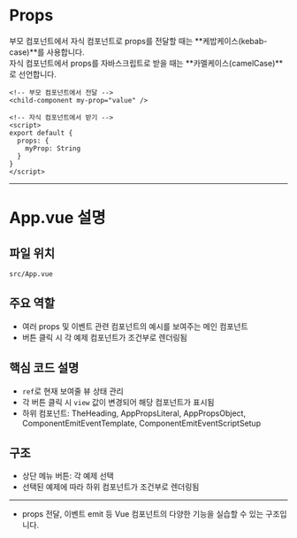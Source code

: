 

# Props
부모 컴포넌트에서 자식 컴포넌트로 props를 전달할 때는 **케밥케이스(kebab-case)**를 사용합니다.  
자식 컴포넌트에서 props를 자바스크립트로 받을 때는 **카멜케이스(camelCase)**로 선언합니다.

```vue
<!-- 부모 컴포넌트에서 전달 -->
<child-component my-prop="value" />

<!-- 자식 컴포넌트에서 받기 -->
<script>
export default {
  props: {
    myProp: String
  }
}
</script>
```

---
# App.vue 설명

## 파일 위치
`src/App.vue`

## 주요 역할
- 여러 props 및 이벤트 관련 컴포넌트의 예시를 보여주는 메인 컴포넌트
- 버튼 클릭 시 각 예제 컴포넌트가 조건부로 렌더링됨

## 핵심 코드 설명
- `ref`로 현재 보여줄 뷰 상태 관리
- 각 버튼 클릭 시 `view` 값이 변경되어 해당 컴포넌트가 표시됨
- 하위 컴포넌트: TheHeading, AppPropsLiteral, AppPropsObject, ComponentEmitEventTemplate, ComponentEmitEventScriptSetup

## 구조
- 상단 메뉴 버튼: 각 예제 선택
- 선택된 예제에 따라 하위 컴포넌트가 조건부로 렌더링됨

---

- props 전달, 이벤트 emit 등 Vue 컴포넌트의 다양한 기능을 실습할 수 있는 구조입니다.
